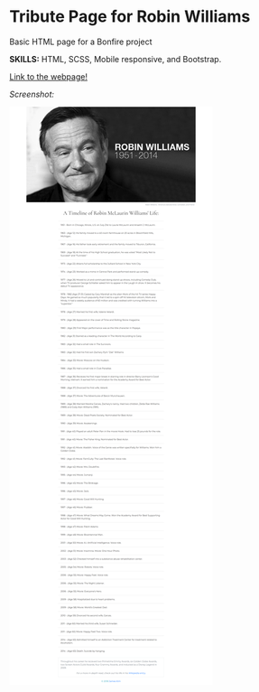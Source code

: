 # Tribute Page for Robin Williams

Basic HTML page for a Bonfire project

**SKILLS:** HTML, SCSS, Mobile responsive, and Bootstrap.

[Link to the webpage!](http://robin-williams.surge.sh/)

*Screenshot:*

![alt text](https://raw.githubusercontent.com/JamesScript7/tribute-page-robbin-williams/master/images/robin-screenshot.png)
